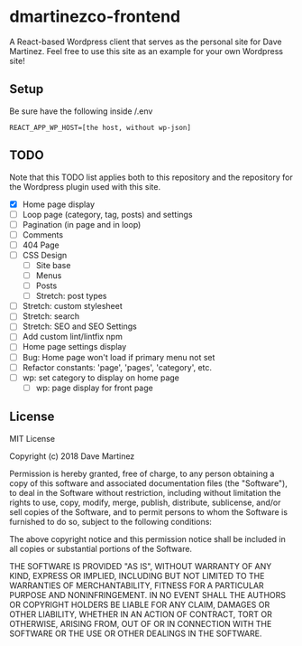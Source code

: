 # dmartinezco-frontend

A React-based Wordpress client that serves as the personal site for Dave Martinez. Feel free to use this site as an example for your own Wordpress site!

## Setup
Be sure have the following inside /.env
```
REACT_APP_WP_HOST=[the host, without wp-json]
```

## TODO

Note that this TODO list applies both to this repository and the repository for the Wordpress plugin used with this site.

- [x] Home page display
- [ ] Loop page (category, tag, posts) and settings
- [ ] Pagination (in page and in loop)
- [ ] Comments
- [ ] 404 Page
- [ ] CSS Design
  - [ ] Site base
  - [ ] Menus
  - [ ] Posts
  - [ ] Stretch: post types
- [ ] Stretch: custom stylesheet
- [ ] Stretch: search
- [ ] Stretch: SEO and SEO Settings
- [ ] Add custom lint/lintfix npm
- [ ] Home page settings display
- [ ] Bug: Home page won't load if primary menu not set
- [ ] Refactor constants: 'page', 'pages', 'category', etc.
- [ ] wp: set category to display on home page
  - [ ] wp: page display for front page

## License

MIT License

Copyright (c) 2018 Dave Martinez

Permission is hereby granted, free of charge, to any person obtaining a copy
of this software and associated documentation files (the "Software"), to deal
in the Software without restriction, including without limitation the rights
to use, copy, modify, merge, publish, distribute, sublicense, and/or sell
copies of the Software, and to permit persons to whom the Software is
furnished to do so, subject to the following conditions:

The above copyright notice and this permission notice shall be included in all
copies or substantial portions of the Software.

THE SOFTWARE IS PROVIDED "AS IS", WITHOUT WARRANTY OF ANY KIND, EXPRESS OR
IMPLIED, INCLUDING BUT NOT LIMITED TO THE WARRANTIES OF MERCHANTABILITY,
FITNESS FOR A PARTICULAR PURPOSE AND NONINFRINGEMENT. IN NO EVENT SHALL THE
AUTHORS OR COPYRIGHT HOLDERS BE LIABLE FOR ANY CLAIM, DAMAGES OR OTHER
LIABILITY, WHETHER IN AN ACTION OF CONTRACT, TORT OR OTHERWISE, ARISING FROM,
OUT OF OR IN CONNECTION WITH THE SOFTWARE OR THE USE OR OTHER DEALINGS IN THE
SOFTWARE.
